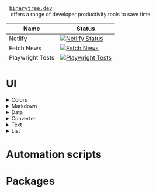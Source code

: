 <kbd> <br> [binarytree.dev](https://binarytree.dev) <br> </kbd> offers a range of developer productivity tools to save time

| Name | Status |
| ------- | ------ |
| Netlify | [![Netlify Status](https://api.netlify.com/api/v1/badges/304f7283-52f9-4f01-918a-9d35c3257fb0/deploy-status)](https://app.netlify.com/sites/binarytree-dev/deploys) |
| Fetch News | [![Fetch News](https://github.com/lifeparticle/binarytree/actions/workflows/news.yml/badge.svg)](https://github.com/lifeparticle/binarytree/actions/workflows/news.yml) |
| Playwright Tests | [![Playwright Tests](https://github.com/lifeparticle/binarytree/actions/workflows/playwright.yml/badge.svg)](https://github.com/lifeparticle/binarytree/actions/workflows/playwright.yml) |

# UI

<details>
  <summary>Colors</summary>

-  <kbd>[Color Picker](https://binarytree.dev/cp)</kbd>

</details>

<details>
  <summary>Markdown</summary>

-  <kbd>[Markdown Editor](https://binarytree.dev/me)</kbd>
-  <kbd>[Table Of Content](https://binarytree.dev/toc)</kbd>
-  <kbd>[Markdown Table Generator](https://binarytree.dev/md_table_generator)</kbd>

</details>


<details>
  <summary>Data</summary>

-  <kbd>[Data Generator](https://binarytree.dev/data_gen)</kbd>
-  <kbd>[Image Generator From Colors](https://binarytree.dev/igfc)</kbd>
-  <kbd>[Sorting](https://binarytree.dev/sorting)</kbd>

</details>

<details>
  <summary>Converter</summary>

-  <kbd>[Base64](https://binarytree.dev/base_64)</kbd>
-  <kbd>[Pixel Converter](https://binarytree.dev/pixel_converter)</kbd>

</details>

<details>
  <summary>Text</summary>

-  <kbd>[Text Editor](https://binarytree.dev/te)</kbd>

</details>
<details>
  <summary>List</summary>

-  <kbd>[Icons](https://binarytree.dev/icons)</kbd>

</details>


# Automation scripts

# Packages
